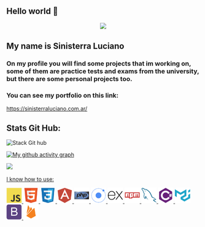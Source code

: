 ## Hello world 👋

<p align="center">
<img src="https://cdn.dribbble.com/users/730703/screenshots/6581243/avento.gif" width="350px" />
</p>

## My name is Sinisterra Luciano

### On my profile you will find some projects that im working on, some of them are practice tests and exams from the university, but there are some personal projects too.

### You can see my portfolio on this link: 
https://sinisterraluciano.com.ar/

## Stats Git Hub:
<img alt="Stack Git hub" src="https://github-readme-stats.vercel.app/api?username=attrix182&theme=blue-green"/> 


[![My github activity graph](https://activity-graph.herokuapp.com/graph?username=attrix182&theme=react-dark)](https://github.com/ashutosh00710/github-readme-activity-graph)
  
<a href="https://github.com/eichenbergerche/PythonCousera"><img width="400" src="https://github-readme-stats.vercel.app/api/pin/?username=attrix182&card_height=300&&repo=PythonCousera&langs_count=5&layout=compact&theme=gruvbox">

I know how to use:
<p align="left">
  <img src="https://github.com/devicons/devicon/blob/master/icons/javascript/javascript-original.svg" width="40px" height="40px"/>
  <img src="https://github.com/devicons/devicon/blob/master/icons/html5/html5-original.svg" width="40px" height="40px"/>
  <img src="https://github.com/devicons/devicon/blob/master/icons/css3/css3-original.svg" width="40px" height="40px"/>
    <img src="https://raw.githubusercontent.com/devicons/devicon/master/icons/angularjs/angularjs-plain.svg" width="40px" height="40px"/> 
  <img src="https://github.com/devicons/devicon/blob/master/icons/php/php-original.svg" width="40px" height="40px"/>
  <img src="https://raw.githubusercontent.com/devicons/devicon/7a4ca8aa871d6dca81691e018d31eed89cb70a76/icons/ionic/ionic-original.svg" width="40px" height="40px"/>
  <img src="https://github.com/devicons/devicon/blob/master/icons/express/express-original.svg" width="40px" height="40px"/>
  <img src="https://github.com/devicons/devicon/blob/master/icons/npm/npm-original-wordmark.svg" width="40px" height="40px"/>
  <img src="https://github.com/devicons/devicon/blob/master/icons/mysql/mysql-original.svg" width="40px" height="40px"/>
  <img src="https://github.com/devicons/devicon/blob/master/icons/csharp/csharp-plain.svg" width="40px" height="40px"/>
    <img src="https://github.com/devicons/devicon/blob/master/icons/materialui/materialui-plain.svg" width="40px" height="40px"/> 
    <img src="https://raw.githubusercontent.com/devicons/devicon/7a4ca8aa871d6dca81691e018d31eed89cb70a76/icons/bootstrap/bootstrap-plain.svg" width="40px" height="40px"/> 
  <img src="https://raw.githubusercontent.com/devicons/devicon/7a4ca8aa871d6dca81691e018d31eed89cb70a76/icons/firebase/firebase-plain.svg" width="40px" height="40px"/>
</p>


